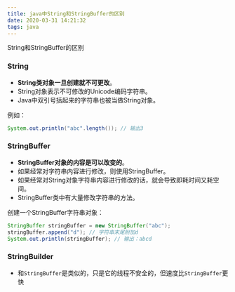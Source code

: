 ```yaml
---
title: java中String和StringBuffer的区别
date: 2020-03-31 14:21:32
tags: java
---
```



String和StringBuffer的区别

<!--more-->

### String

- **String类对象一旦创建就不可更改**。
- String对象表示不可修改的Unicode编码字符串。
- Java中双引号括起来的字符串也被当做String对象。

例如：
```java
System.out.println("abc".length()); // 输出3
```
### StringBuffer
- **StringBuffer对象的内容是可以改变的**。
- 如果经常对字符串内容进行修改，则使用StringBuffer。
- 如果经常对String对象字符串内容进行修改的话，就会导致即耗时间又耗空间。
- StringBuffer类中有大量修改字符串的方法。

创建一个StringBuffer字符串对象：
```java
StringBuffer stringBuffer = new StringBuffer("abc");
stringBuffer.append("d"); // 字符串末尾附加d
System.out.println(stringBuffer); // 输出：abcd
```
### StringBuilder
- 和`StringBuffer`是类似的，只是它的线程不安全的，但速度比`StringBuffer`更快